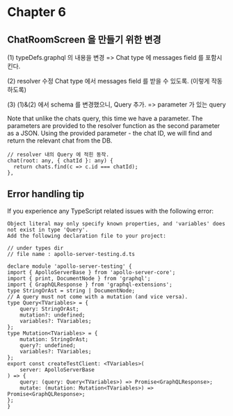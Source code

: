 # Chapter 6
## ChatRoomScreen 을 만들기 위한 변경

(1) typeDefs.graphql 의 내용을 변경
=> Chat type 에 messages field 를 포함시킨다.

(2) resolver 수정
Chat type 에서 messages field 를 받을 수 있도록.
(이렇게 작동하도록)

(3) (1)&(2) 에서 schema 를 변경했으니,
Query 추가.
=> parameter 가 있는 query

Note that unlike the chats query, this time we have a parameter. The parameters are provided to the resolver function as the second parameter as a JSON. Using the provided parameter - the chat ID, we will find and return the relevant chat from the DB.

    // resolver 내의 Query 에 적힌 동작.
    chat(root: any, { chatId }: any) {
      return chats.find(c => c.id === chatId);
    },

## Error handling tip
If you experience any TypeScript related issues with the following error:

    Object literal may only specify known properties, and 'variables' does not exist in type 'Query'.
    Add the following declaration file to your project:

    // under types dir
    // file name : apollo-server-testing.d.ts

    declare module 'apollo-server-testing' {
    import { ApolloServerBase } from 'apollo-server-core';
    import { print, DocumentNode } from 'graphql';
    import { GraphQLResponse } from 'graphql-extensions';
    type StringOrAst = string | DocumentNode;
    // A query must not come with a mutation (and vice versa).
    type Query<TVariables> = {
        query: StringOrAst;
        mutation?: undefined;
        variables?: TVariables;
    };
    type Mutation<TVariables> = {
        mutation: StringOrAst;
        query?: undefined;
        variables?: TVariables;
    };
    export const createTestClient: <TVariables>(
        server: ApolloServerBase
    ) => {
        query: (query: Query<TVariables>) => Promise<GraphQLResponse>;
        mutate: (mutation: Mutation<TVariables>) => Promise<GraphQLResponse>;
    };
    }


